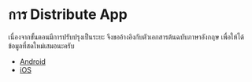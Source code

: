 
# การ Distribute App 

เนื่องจากขั้นตอนมีการปรับปรุงเป็นระยะ จึงขออ้างอิงกับตัวเอกสารต้นฉบับภาษาอังกฤษ เพื่อให้ได้ข้อมูลที่สดใหม่เสมอนะครับ 

- [Android](https://www.joshmorony.com/deploying-capacitor-applications-to-android-development-distribution/) 
- [iOS](https://www.joshmorony.com/deploying-capacitor-applications-to-ios-development-distribution/) 